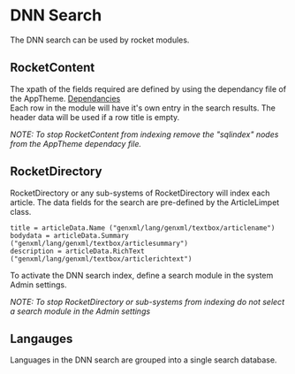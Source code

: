 ﻿# DNN Search
The DNN search can be used by rocket modules.  

## RocketContent
The xpath of the fields required are defined by using the dependancy file of the AppTheme. [Dependancies](https://docs.rocket-cds.org/integration/dependancies)   
Each row in the module will have it's own entry in the search results.  The header data will be used if a row title is empty.  

*NOTE: To stop RocketContent from indexing remove the "sqlindex" nodes from the AppTheme dependacy file.*

## RocketDirectory
RocketDirectory or any sub-systems of RocketDirectory will index each article.  The data fields for the search are pre-defined by the ArticleLimpet class.

```
title = articleData.Name ("genxml/lang/genxml/textbox/articlename")
bodydata = articleData.Summary ("genxml/lang/genxml/textbox/articlesummary")
description = articleData.RichText ("genxml/lang/genxml/textbox/articlerichtext")
```

To activate the DNN search index, define a search module in the system Admin settings.

*NOTE: To stop RocketDirectory or sub-systems from indexing do not select a search module in the Admin settings*

## Langauges
Languages in the DNN search are grouped into a single search database.   